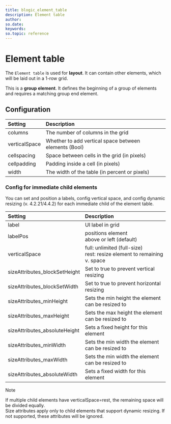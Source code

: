 ```yaml
---
title: blogic_element_table
description: Element table
author:
so.date:
keywords:
so.topic: reference
---
```


# Element table

The `Element table` is used for **layout**. It can contain other elements, which will be laid out in a 1-row grid.

This is a **group element**. It defines the beginning of a group of elements and requires a matching group end element.

## Configuration

| Setting       | Description                                           |
|:--------------|:------------------------------------------------------|
| columns       | The number of columns in the grid                     |
| verticalSpace | Whether to add vertical space between elements (Bool) |
| cellspacing   | Space between cells in the grid (in pixels)           |
| cellpadding   | Padding inside a cell (in pixels)                     |
| width         | The width of the table (in percent or pixels)         |

### Config for immediate child elements

You can set and position a labels, config vertical space, and config dynamic resizing (v. 4.2.21/4.4.2) for each immediate child of the element table.

| Setting                       | Description                                       |
|:------------------------------|:--------------------------------------------------|
| label                         | UI label in grid                                  |
| labelPos                      | positions element<br/>above or left (default)     |
| verticalSpace                 | full: unlimited (full-size)<br/>rest: resize element to remaining v. space |
| sizeAttributes_blockSetHeight | Set to true to prevent vertical resizing          |
| sizeAttributes_blockSetWidth  | Set to true to prevent horizontal resizing        |
| sizeAttributes_minHeight      | Sets the min height the element can be resized to |
| sizeAttributes_maxHeight      | Sets the max height the element can be resized to |
| sizeAttributes_absoluteHeight | Sets a fixed height for this element              |
| sizeAttributes_minWidth       | Sets the min width the element can be resized to  |
| sizeAttributes_maxWidth       | Sets the min width the element can be resized to  |
| sizeAttributes_absoluteWidth  | Sets a fixed width for this element               |

> [!NOTE]
> If multiple child elements have verticalSpace=rest, the remaining space will be divided equally.<br/>Size attributes apply only to child elements that support dynamic resizing. If not supported, these attributes will be ignored.
